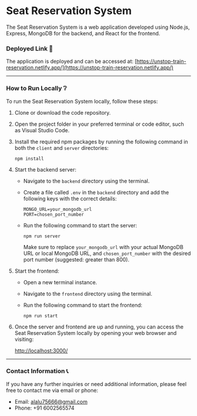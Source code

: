# Seat Reservation System

The Seat Reservation System is a web application developed using Node.js, Express, MongoDB for the backend, and React for the frontend.

### Deployed Link 🚀

The application is deployed and can be accessed at: [https://unstop-train-reservation.netlify.app/](https://unstop-train-reservation.netlify.app/)

---

### How to Run Locally ❔

To run the Seat Reservation System locally, follow these steps:

1. Clone or download the code repository.
2. Open the project folder in your preferred terminal or code editor, such as Visual Studio Code.
3. Install the required npm packages by running the following command in both the `client` and `server` directories:

   ```shell
   npm install
   ```

4. Start the backend server:

   - Navigate to the `backend` directory using the terminal.
   - Create a file called `.env` in the `backend` directory and add the following keys with the correct details:

     ```
     MONGO_URL=your_mongodb_url
     PORT=chosen_port_number
     ```

   - Run the following command to start the server:

     ```shell
     npm run server
     ```

     Make sure to replace `your_mongodb_url` with your actual MongoDB URL or local MongoDB URL, and `chosen_port_number` with the desired port number (suggested: greater than 800).

5. Start the frontend:

   - Open a new terminal instance.
   - Navigate to the `frontend` directory using the terminal.
   - Run the following command to start the frontend:

     ```shell
     npm run start
     ```

6. Once the server and frontend are up and running, you can access the Seat Reservation System locally by opening your web browser and visiting:

   [http://localhost:3000/](http://localhost:3000/)

---

### Contact Information 📞

If you have any further inquiries or need additional information, please feel free to contact me via email or phone:

- Email: alalu75666@gmail.com
- Phone: +91 6002565574

